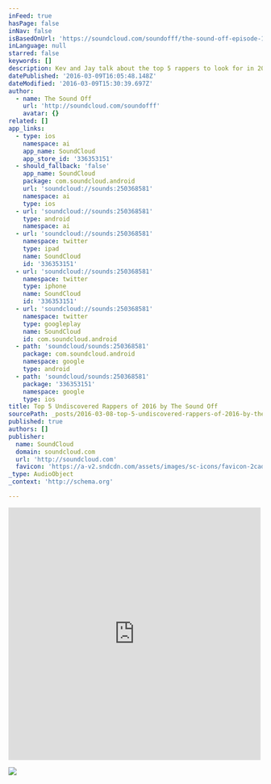 ```yaml
---
inFeed: true
hasPage: false
inNav: false
isBasedOnUrl: 'https://soundcloud.com/soundofff/the-sound-off-episode-1'
inLanguage: null
starred: false
keywords: []
description: Kev and Jay talk about the top 5 rappers to look for in 2016.
datePublished: '2016-03-09T16:05:48.148Z'
dateModified: '2016-03-09T15:30:39.697Z'
author:
  - name: The Sound Off
    url: 'http://soundcloud.com/soundofff'
    avatar: {}
related: []
app_links:
  - type: ios
    namespace: ai
    app_name: SoundCloud
    app_store_id: '336353151'
  - should_fallback: 'false'
    app_name: SoundCloud
    package: com.soundcloud.android
    url: 'soundcloud://sounds:250368581'
    namespace: ai
    type: ios
  - url: 'soundcloud://sounds:250368581'
    type: android
    namespace: ai
  - url: 'soundcloud://sounds:250368581'
    namespace: twitter
    type: ipad
    name: SoundCloud
    id: '336353151'
  - url: 'soundcloud://sounds:250368581'
    namespace: twitter
    type: iphone
    name: SoundCloud
    id: '336353151'
  - url: 'soundcloud://sounds:250368581'
    namespace: twitter
    type: googleplay
    name: SoundCloud
    id: com.soundcloud.android
  - path: 'soundcloud/sounds:250368581'
    package: com.soundcloud.android
    namespace: google
    type: android
  - path: 'soundcloud/sounds:250368581'
    package: '336353151'
    namespace: google
    type: ios
title: Top 5 Undiscovered Rappers of 2016 by The Sound Off
sourcePath: _posts/2016-03-08-top-5-undiscovered-rappers-of-2016-by-the-sound-off.md
published: true
authors: []
publisher:
  name: SoundCloud
  domain: soundcloud.com
  url: 'http://soundcloud.com'
  favicon: 'https://a-v2.sndcdn.com/assets/images/sc-icons/favicon-2cadd14b.ico'
_type: AudioObject
_context: 'http://schema.org'

---
```

<iframe src="https://cdn.embedly.com/widgets/media.html?src=https%3A%2F%2Fw.soundcloud.com%2Fplayer%2F%3Fvisual%3Dtrue%26url%3Dhttp%253A%252F%252Fapi.soundcloud.com%252Ftracks%252F250368581%26show_artwork%3Dtrue&amp;url=https%3A%2F%2Fsoundcloud.com%2Fsoundofff%2Fthe-sound-off-episode-1&amp;image=http%3A%2F%2Fi1.sndcdn.com%2Fartworks-000149778512-5o8yuj-t500x500.jpg&amp;key=b7d04c9b404c499eba89ee7072e1c4f7&amp;type=text%2Fhtml&amp;schema=soundcloud" width="500" height="500" scrolling="no" frameborder="0" allowfullscreen="allowfullscreen" style=""></iframe>

![](https://s3-us-west-2.amazonaws.com/the-grid-img/p/0df902840b941f0995df99a0f50bde51a1d89416.png)